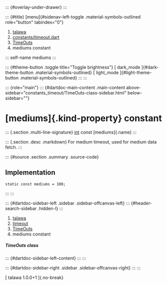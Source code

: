 ::: {#overlay-under-drawer}
:::

::: {#title}
[menu]{#sidenav-left-toggle .material-symbols-outlined role="button"
tabindex="0"}

1.  [talawa](../../index.html)
2.  [constants/timeout.dart](../../constants_timeout/)
3.  [TimeOuts](../../constants_timeout/TimeOuts-class.html)
4.  mediums constant

::: self-name
mediums
:::

::: {#theme-button .toggle title="Toggle brightness"}
[ dark_mode ]{#dark-theme-button .material-symbols-outlined} [
light_mode ]{#light-theme-button .material-symbols-outlined}
:::
:::

::: {role="main"}
::: {#dartdoc-main-content .main-content above-sidebar="constants_timeout/TimeOuts-class-sidebar.html" below-sidebar=""}
<div>

# [mediums]{.kind-property} constant

</div>

::: {.section .multi-line-signature}
[int](https://api.flutter.dev/flutter/dart-core/int-class.html) const
[mediums]{.name}
:::

::: {.section .desc .markdown}
For medium timeout, used for medium data fetch.
:::

::: {#source .section .summary .source-code}
## Implementation

``` language-dart
static const mediums = 100;
```
:::
:::

::: {#dartdoc-sidebar-left .sidebar .sidebar-offcanvas-left}
::: {#header-search-sidebar .hidden-l}
:::

1.  [talawa](../../index.html)
2.  [timeout](../../constants_timeout/)
3.  [TimeOuts](../../constants_timeout/TimeOuts-class.html)
4.  mediums constant

##### TimeOuts class

::: {#dartdoc-sidebar-left-content}
:::
:::

::: {#dartdoc-sidebar-right .sidebar .sidebar-offcanvas-right}
:::
:::

[ talawa 1.0.0+1 ]{.no-break}
